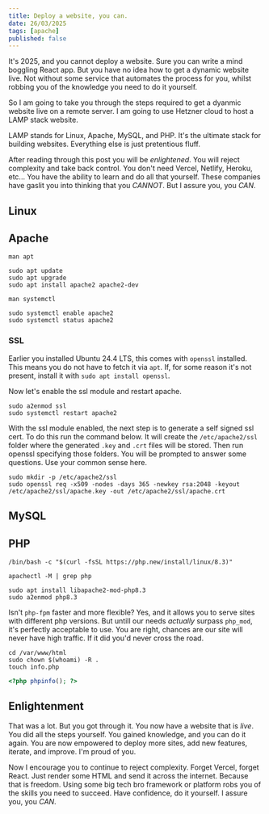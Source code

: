```yaml
---
title: Deploy a website, you can.
date: 26/03/2025
tags: [apache]
published: false
---
```


It's 2025, and you cannot deploy a website. Sure you can write a mind boggling React app. 
But you have no idea how to get a dynamic website live. Not without some service that automates 
the process for you, whilst robbing you of the knowledge you need to do it yourself.

<!-- more -->

So I am going to take you through the steps required to get a dyanmic website live on a remote server.
I am going to use Hetzner cloud to host a LAMP stack website.

<magpie-trinket>LAMP stands for Linux, Apache, MySQL, and PHP. It's the ultimate stack for building websites. Everything else is just pretentious fluff.</magpie-trinket>

After reading through this post you will be _enlightened_. You will reject complexity and take back
control. You don't need Vercel, Netlify, Heroku, etc... You have the ability to learn and do all
that yourself. These companies have gaslit you into thinking that you *CANNOT*. But I assure you, you *CAN*.

## Linux



## Apache

`man apt`

```
sudo apt update
sudo apt upgrade
sudo apt install apache2 apache2-dev
```

`man systemctl`

```
sudo systemctl enable apache2
sudo systemctl status apache2
```

### SSL

Earlier you installed Ubuntu 24.4 LTS, this comes with `openssl` installed. This means you do not have to fetch
it via `apt`. If, for some reason it's not present, install it with `sudo apt install openssl`.

Now let's enable the ssl module and restart apache.

```
sudo a2enmod ssl
sudo systemctl restart apache2
```

With the ssl module enabled, the next step is to generate a self signed ssl cert. To do this run the command below.
It will create the `/etc/apache2/ssl` folder where the generated `.key` and `.crt` files will be stored. Then run
openssl specifying those folders. You will be prompted to answer some questions. Use your common sense here.

```
sudo mkdir -p /etc/apache2/ssl
sudo openssl req -x509 -nodes -days 365 -newkey rsa:2048 -keyout /etc/apache2/ssl/apache.key -out /etc/apache2/ssl/apache.crt
```


## MySQL

## PHP

```
/bin/bash -c "$(curl -fsSL https://php.new/install/linux/8.3)"
```

```
apachectl -M | grep php
```

```
sudo apt install libapache2-mod-php8.3
sudo a2enmod php8.3
```

<chicken-asks>Isn't `php-fpm` faster and more flexible?</chicken-asks>
<magpie-replies>Yes, and it allows you to serve sites with different php versions. But untill our needs _actually_ surpass `php_mod`, it's perfectly acceptable to use.</magpie-replies>
<chicken-asks>You are right, chances are our site will never have high traffic.</chicken-asks>
<magpie-replies>If it did you'd never cross the road.</magpie-replies>

```
cd /var/www/html
sudo chown $(whoami) -R .
touch info.php
```

```php
<?php phpinfo(); ?>
```


## Enlightenment

That was a lot. But you got through it. You now have a website that is _live_. You did all the steps yourself.
You gained knowledge, and you can do it again. You are now empowered to deploy more sites, add new features,
iterate, and improve. I'm proud of you.

Now I encourage you to continue to reject complexity. Forget Vercel, forget React. Just render some HTML and send
it across the internet. Because that is freedom. Using some big tech bro framework or platform robs you of the
skills you need to succeed. Have confidence, do it yourself. I assure you, you *CAN*.
